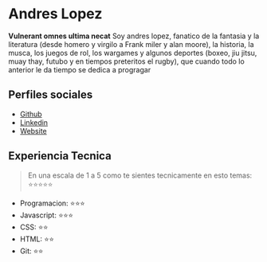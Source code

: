# Andres Lopez

**Vulnerant omnes ultima necat**
Soy andres lopez, fanatico de la fantasia y la literatura (desde homero y virgilo a Frank miler y alan moore), la historia, la musca, los juegos de rol, los wargames y algunos deportes (boxeo, jiu jitsu, muay thay, futubo y en tiempos preteritos el rugby), que cuando todo lo anterior le da tiempo se dedica a progragar

## Perfiles sociales

- [Github](https://github.com/maitahlcor)
- [Linkedin](https://www.linkedin.com/in/andres-lopez-082baa29/)
- [Website](https://www.games-workshop.com/en-WW/leman-russ-primarch-of-the-space-wolves-gw-2022)

## Experiencia Tecnica
> En una escala de 1 a 5 como te sientes tecnicamente en esto temas:  ⭐️⭐️⭐️⭐️⭐️

- Programacion: ⭐️⭐️⭐️
- Javascript: ⭐️⭐️⭐️
- CSS: ⭐️⭐️
- HTML: ⭐️⭐️
- Git: ⭐️⭐️
